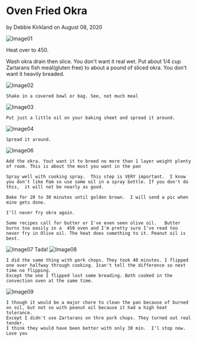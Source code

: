 # Oven Fried Okra
by Debbie Kirkland on August 08, 2020

![Image01](../okra/2020080801-okra.png)

Heat over to 450.

Wash okra drain then slice. You don't want it real wet. Put about 1/4 cup Zartarans fish meal(gluten free) to about a pound of sliced okra. You don't want it heavily breaded. 

![Image02](../okra/2020080802-okra.png)
	
    Shake in a covered bowl or bag. See, not much meal

![Image03](../okra/2020080803-okra.png)

	Put just a little oil on your baking sheet and spread it around. 

![Image04](../okra/2020080804-okra.png)

	Spread it around. 

![Image06](../okra/2020080806-okra.png)

	Add the okra. Yout want it to breed no more than 1 layer weight plenty of room. This is about the most you want in the pan 

	Spray well with cooking spray.  This step is VERY important.  I know you don't like Pam so use some oil in a spray bottle. If you don't do this,  it will not be nearly as good.  

	Bake for 20 to 30 minutes until golden brown.  I will send a pic when mine gets done. 
    
    I'll never fry okra again. 
    
	Some recipes call for butter or I've even seen olive oil.   Butter burns too easily in a  450 oven and I'm pretty sure I've read too never fry in Olive oil. The heat does something to it. Peanut oil is best. 

![Image07](../okra/2020080807-okra.png)
	Tada!
![Image08](../okra/2020080808-okra.png)

	I did the same thing with pork chops. They took 40 minutes. I flipped one over halfway through cooking. Ican't tell the difference so next time no flipping.
	Except the one I flipped lost some breading. Both cooked in the convection oven at the same time. 

![Image09](../okra/2020080809-okra.png)

	I though it would be a major chore to clean the pan because of burned on oil, but not so with peanut oil because it had a high heat tolerance. 
	Except I didn't use Zartarans on thre pork chops. They turned out real tender.
	I think they would have been better with only 30 min.  I'l stop now.  Love you


